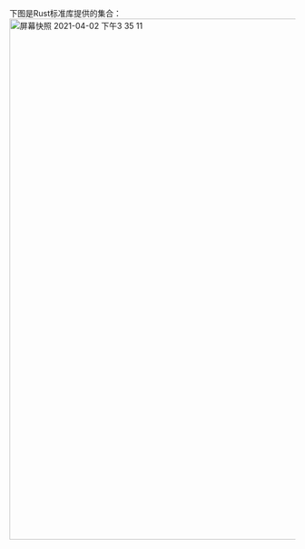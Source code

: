 下图是Rust标准库提供的集合：
<img width="917" alt="屏幕快照 2021-04-02 下午3 35 11" src="https://user-images.githubusercontent.com/8394789/113393459-4cbb8780-93c9-11eb-80cd-3dab0db56b2f.png">
